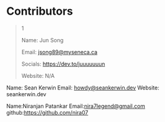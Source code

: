 # Contributors


  > 1
  > 
  > Name: Jun Song
  > 
  > Email: jsong89@myseneca.ca
  > 
  > Socials: https://dev.to/juuuuuuun
  > 
  > Website: N/A

Name: Sean Kerwin
Email: howdy@seankerwin.dev
Website: seankerwin.dev

Name:Niranjan Patankar
Email:nira7legend@gmail.com
github:https://github.com/nira07

